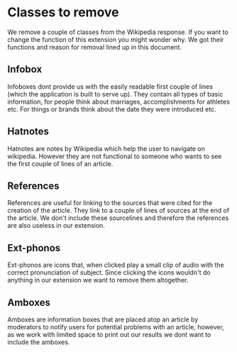 # Classes to remove
We remove a couple of classes from the Wikipedia response. If you want to change the function of this extension you might wonder why. We got their functions and reason for removal lined up in this document.

## Infobox
Infoboxes dont provide us with the easily readable first couple of lines (which the application is built to serve up). They contain all types of basic information, for people think about marriages, accomplishments for athletes etc. For things or brands think about the date they were introduced etc.

## Hatnotes
Hatnotes are notes by Wikipedia which help the user to navigate on wikipedia. However they are not functional to someone who wants to see the first couple of lines of an article.

## References
References are useful for linking to the sources that were cited for the creation of the article. They link to a couple of lines of sources at the end of the article. We don't include these sourcelines and therefore the references are also useless in our extension.

## Ext-phonos
Ext-phonos are icons that, when clicked play a small clip of audio with the correct pronunciation of subject. Since clicking the icons wouldn't do anything in our extension we want to remove them altogether.

## Amboxes
Amboxes are information boxes that are placed atop an article by moderators to notify users for potential problems with an article, however, as we work with limited space to print out our results we dont want to include the amboxes. 
